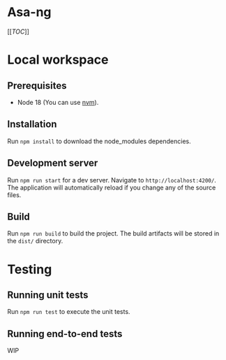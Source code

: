 # Asa-ng

[[_TOC_]]

# Local workspace

## Prerequisites

- Node 18 (You can use [nvm](https://github.com/nvm-sh/nvm)).

## Installation

Run `npm install` to download the node_modules dependencies.

## Development server

Run `npm run start` for a dev server. Navigate to `http://localhost:4200/`. The application will automatically reload if you change any of the source files.

## Build

Run `npm run build` to build the project. The build artifacts will be stored in the `dist/` directory.

# Testing

## Running unit tests

Run `npm run test` to execute the unit tests.

## Running end-to-end tests

WIP
